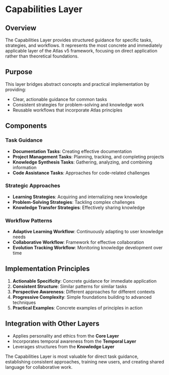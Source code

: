 # Capabilities Layer

## Overview

The Capabilities Layer provides structured guidance for specific tasks, strategies, and workflows. It represents the most concrete and immediately applicable layer of the Atlas v5 framework, focusing on direct application rather than theoretical foundations.

## Purpose

This layer bridges abstract concepts and practical implementation by providing:
- Clear, actionable guidance for common tasks
- Consistent strategies for problem-solving and knowledge work
- Reusable workflows that incorporate Atlas principles

## Components

### Task Guidance
- **Documentation Tasks**: Creating effective documentation
- **Project Management Tasks**: Planning, tracking, and completing projects
- **Knowledge Synthesis Tasks**: Gathering, analyzing, and combining information
- **Code Assistance Tasks**: Approaches for code-related challenges

### Strategic Approaches
- **Learning Strategies**: Acquiring and internalizing new knowledge
- **Problem-Solving Strategies**: Tackling complex challenges
- **Knowledge Transfer Strategies**: Effectively sharing knowledge

### Workflow Patterns
- **Adaptive Learning Workflow**: Continuously adapting to user knowledge needs
- **Collaborative Workflow**: Framework for effective collaboration
- **Evolution Tracking Workflow**: Monitoring knowledge development over time

## Implementation Principles

1. **Actionable Specificity**: Concrete guidance for immediate application
2. **Consistent Structure**: Similar patterns for similar tasks
3. **Perspective Awareness**: Different approaches for different contexts
4. **Progressive Complexity**: Simple foundations building to advanced techniques
5. **Practical Examples**: Concrete examples of principles in action

## Integration with Other Layers

- Applies personality and ethics from the **Core Layer**
- Incorporates temporal awareness from the **Temporal Layer**
- Leverages structures from the **Knowledge Layer**

The Capabilities Layer is most valuable for direct task guidance, establishing consistent approaches, training new users, and creating shared language for collaborative work.
